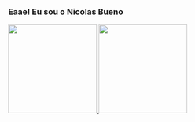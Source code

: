 ### Eaae! Eu sou o Nicolas Bueno

<div>
 	<a href="https://github.com/nicolasbueno">
	<img height="180em" src="https://github-readme-stats.vercel.app/api?username=nicolasbueno&show_icons=true&theme=dracula&include_all_commits=true&count_private=true"/>
  <img height="180em" src="https://github-readme-stats.vercel.app/api/top-langs/?username=nicolasbueno&layout=compact&langs_count=16&theme=dracula"/>
</div>
